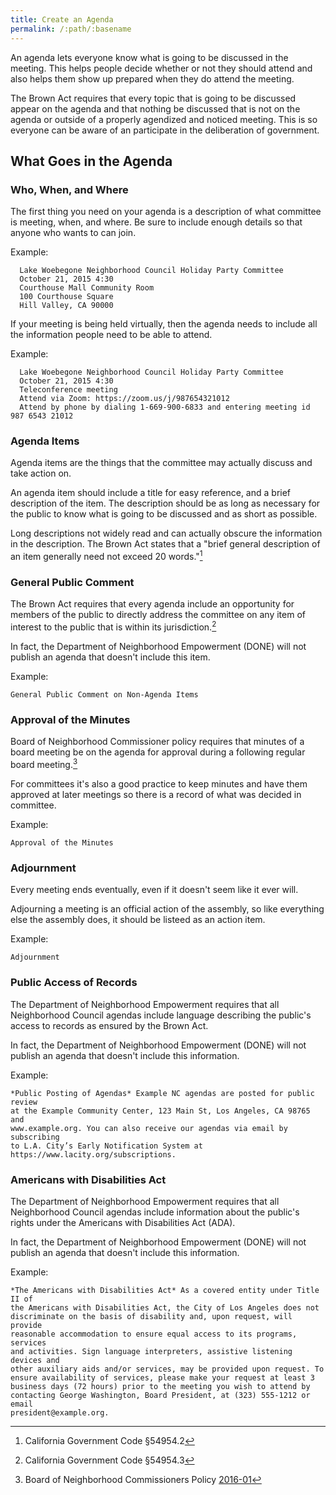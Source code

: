 ```yaml
---
title: Create an Agenda
permalink: /:path/:basename
---
```


An agenda lets everyone know what is going to be discussed in the meeting. This
helps people decide whether or not they should attend and also helps them show
up prepared when they do attend the meeting.

The Brown Act requires that every topic that is going to be discussed appear on
the agenda and that nothing be discussed that is not on the agenda or outside of
a properly agendized and noticed meeting. This is so everyone can be aware of an
participate in the deliberation of government.

## What Goes in the Agenda

### Who, When, and Where

The first thing you need on your agenda is a description of what committee is
meeting, when, and where. Be sure to include enough details so that anyone who
wants to can join.

Example:

      Lake Woebegone Neighborhood Council Holiday Party Committee
      October 21, 2015 4:30
      Courthouse Mall Community Room
      100 Courthouse Square
      Hill Valley, CA 90000

If your meeting is being held virtually, then the agenda needs to include
all the information people need to be able to attend.

Example:

      Lake Woebegone Neighborhood Council Holiday Party Committee
      October 21, 2015 4:30
      Teleconference meeting
      Attend via Zoom: https://zoom.us/j/987654321012
      Attend by phone by dialing 1-669-900-6833 and entering meeting id 987 6543 21012

### Agenda Items

Agenda items are the things that the committee may actually discuss and take
action on.

An agenda item should include a title for easy reference, and a brief
description of the item. The description should be as long as necessary for the
public to know what is going to be discussed and as short as possible.

Long descriptions not widely read and can actually obscure the information in
the description. The Brown Act states that a "brief general description
of an item generally need not exceed 20 words."[^549542]

### General Public Comment

The Brown Act requires that every agenda include an opportunity for members of
the public to directly address the committee on any item of interest to the
public that is within its jurisdiction.[^549543]

In fact, the Department of Neighborhood Empowerment (DONE) will not publish an
agenda that doesn't include this item.

Example:

    General Public Comment on Non-Agenda Items

[^549542]: California Government Code §54954.2
[^549543]: California Government Code §54954.3

### Approval of the Minutes

Board of Neighborhood Commissioner policy requires that minutes of a board
meeting be on the agenda for approval during a following regular board
meeting.[^bonc201601]

For committees it's also a good practice to keep minutes and have them approved
at later meetings so there is a record of what was decided in committee.

Example:

    Approval of the Minutes

[^bonc201601]: Board of Neighborhood Commissioners Policy [2016-01](https://empowerla.org/wp-content/uploads/2019/03/Amended-Minutes-Policy-Resolution1-03.18.19.pdf)

### Adjournment

Every meeting ends eventually, even if it doesn't seem like it ever will.

Adjourning a meeting is an official action of the assembly, so like everything
else the assembly does, it should be listeed as an action item.

Example:

    Adjournment

### Public Access of Records

The Department of Neighborhood Empowerment requires that all Neighborhood
Council agendas include language describing the public's access to records as
ensured by the Brown Act.

In fact, the Department of Neighborhood Empowerment (DONE) will not publish an
agenda that doesn't include this information.

Example:

    *Public Posting of Agendas* Example NC agendas are posted for public review
    at the Example Community Center, 123 Main St, Los Angeles, CA 98765 and
    www.example.org. You can also receive our agendas via email by subscribing
    to L.A. City’s Early Notification System at
    https://www.lacity.org/subscriptions.

### Americans with Disabilities Act

The Department of Neighborhood Empowerment requires that all Neighborhood
Council agendas include information about the public's rights under the
Americans with Disabilities Act (ADA).

In fact, the Department of Neighborhood Empowerment (DONE) will not publish an
agenda that doesn't include this information.

Example:

    *The Americans with Disabilities Act* As a covered entity under Title II of
    the Americans with Disabilities Act, the City of Los Angeles does not
    discriminate on the basis of disability and, upon request, will provide
    reasonable accommodation to ensure equal access to its programs, services
    and activities. Sign language interpreters, assistive listening devices and
    other auxiliary aids and/or services, may be provided upon request. To
    ensure availability of services, please make your request at least 3
    business days (72 hours) prior to the meeting you wish to attend by
    contacting George Washington, Board President, at (323) 555-1212 or email
    president@example.org.
